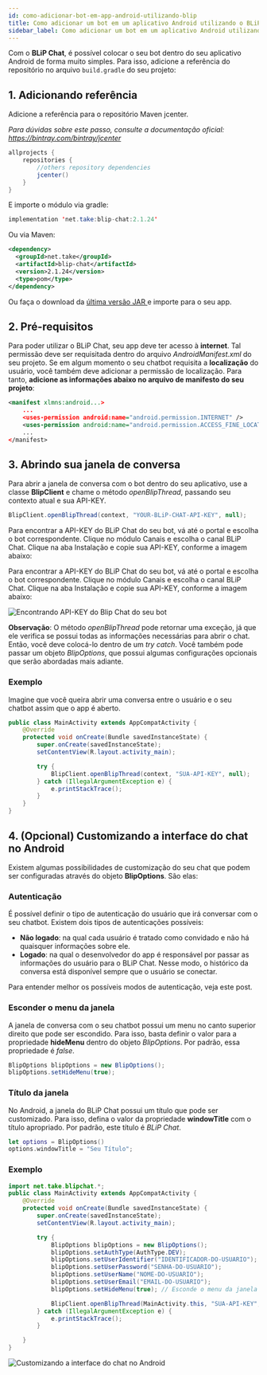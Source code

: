 ```yaml
---
id: como-adicionar-bot-em-app-android-utilizando-blip
title: Como adicionar um bot em um aplicativo Android utilizando o BLiP Chat?
sidebar_label: Como adicionar um bot em um aplicativo Android utilizando o BLiP Chat?
---
```


Com o **BLiP Chat**, é possível colocar o seu bot dentro do seu aplicativo Android de forma muito simples. Para isso, adicione a referência do repositório no arquivo `build.gradle` do seu projeto:

## 1. Adicionando referência
Adicione a referência para o repositório Maven jcenter.

*Para dúvidas sobre este passo, consulte a documentação oficial: https://bintray.com/bintray/jcenter*

```java
allprojects {
    repositories {
        //others repository dependencies
        jcenter()
    }
}

```

E importe o módulo via gradle:

```java
implementation 'net.take:blip-chat:2.1.24'
```

Ou via Maven:

```xml
<dependency>
  <groupId>net.take</groupId>
  <artifactId>blip-chat</artifactId>
  <version>2.1.24</version>
  <type>pom</type>
</dependency>
```

Ou faça o download da [última versão JAR ](http://search.maven.org/#search%7Cga%7C1%7Cg%3A%22net.take%22)e importe para o seu app.

## 2. Pré-requisitos

Para poder utilizar o BLiP Chat, seu app deve ter acesso à **internet**. Tal permissão deve ser requisitada dentro do arquivo *AndroidManifest.xml* do seu projeto. Se em algum momento o seu chatbot requisita a **localização** do usuário, você também deve adicionar a permissão de localização. Para tanto, **adicione as informações abaixo no arquivo de manifesto do seu projeto**:

```xml
<manifest xlmns:android...>
    ...
    <uses-permission android:name="android.permission.INTERNET" />
    <uses-permission android:name="android.permission.ACCESS_FINE_LOCATION" />
    ...
</manifest>
```

## 3. Abrindo sua janela de conversa

Para abrir a janela de conversa com o bot dentro do seu aplicativo, use a classe **BlipClient** e chame o método *openBlipThread*, passando seu contexto atual e sua API-KEY.

```java
BlipClient.openBlipThread(context, "YOUR-BLiP-CHAT-API-KEY", null);
```

Para encontrar a API-KEY do BLiP Chat do seu bot, vá até o portal e escolha o bot correspondente. Clique no módulo Canais e escolha o canal BLiP Chat. Clique na aba Instalação e copie sua API-KEY, conforme a imagem abaixo:

Para encontrar a API-KEY do BLiP Chat do seu bot, vá até o portal e escolha o bot correspondente. Clique no módulo Canais e escolha o canal BLiP Chat. Clique na aba Instalação e copie sua API-KEY, conforme a imagem abaixo:

![Encontrando API-KEY do Blip Chat do seu bot](/img/channels/blip-chat/chat-como-adicionar-bot-em-app-android-utilizando-blip-1.png)

**Observação**: O método *openBlipThread* pode retornar uma exceção, já que ele verifica se possui todas as informações necessárias para abrir o chat. Então, você deve colocá-lo dentro de um *try catch*. Você também pode passar um objeto *BlipOptions*, que possui algumas configurações opcionais que serão abordadas mais adiante.

### Exemplo

Imagine que você queira abrir uma conversa entre o usuário e o seu chatbot assim que o app é aberto.

```java
public class MainActivity extends AppCompatActivity {    
    @Override
    protected void onCreate(Bundle savedInstanceState) {
        super.onCreate(savedInstanceState);
        setContentView(R.layout.activity_main);

        try {
            BlipClient.openBlipThread(context, "SUA-API-KEY", null);
        } catch (IllegalArgumentException e) {
            e.printStackTrace();
        }
    }
}
```

## 4. (Opcional) Customizando a interface do chat no Android

Existem algumas possibilidades de customização do seu chat que podem ser configuradas através do objeto **BlipOptions**. São elas:

### Autenticação

É possível definir o tipo de autenticação do usuário que irá conversar com o seu chatbot. Existem dois tipos de autenticações possíveis:

* **Não logado**: na qual cada usuário é tratado como convidado e não há quaisquer informações sobre ele.
* **Logado**: na qual o desenvolvedor do app é responsável por passar as informações do usuário para o BLiP Chat. Nesse modo, o histórico da conversa está disponível sempre que o usuário se conectar.

Para entender melhor os possíveis modos de autenticação, veja este post.

### Esconder o menu da janela

A janela de conversa com o seu chatbot possui um menu no canto superior direito que pode ser escondido. Para isso, basta definir o valor para a propriedade **hideMenu** dentro do objeto *BlipOptions*. Por padrão, essa propriedade é *false*.

```java
BlipOptions blipOptions = new BlipOptions();
blipOptions.setHideMenu(true);
```

### Título da janela

No Android, a janela do BLiP Chat possui um título que pode ser customizado. Para isso, defina o valor da propriedade **windowTitle** com o título apropriado. Por padrão, este título é *BLiP Chat*.

```swift
let options = BlipOptions()
options.windowTitle = "Seu Título";
```

### Exemplo

```java
import net.take.blipchat.*;
public class MainActivity extends AppCompatActivity {
    @Override
    protected void onCreate(Bundle savedInstanceState) {
        super.onCreate(savedInstanceState);
        setContentView(R.layout.activity_main);

        try {
            BlipOptions blipOptions = new BlipOptions();
            blipOptions.setAuthType(AuthType.DEV);
            blipOptions.setUserIdentifier("IDENTIFICADOR-DO-USUARIO");
            blipOptions.setUserPassword("SENHA-DO-USUARIO");
            blipOptions.setUserName("NOME-DO-USUARIO");
            blipOptions.setUserEmail("EMAIL-DO-USUARIO");
            blipOptions.setHideMenu(true); // Esconde o menu da janela

            BlipClient.openBlipThread(MainActivity.this, "SUA-API-KEY", blipOptions);
        } catch (IllegalArgumentException e) {
            e.printStackTrace();
        }

    }
}
```

![Customizando a interface do chat no Android](/img/channels/blip-chat/chat-como-adicionar-bot-em-app-android-utilizando-blip-2.png)